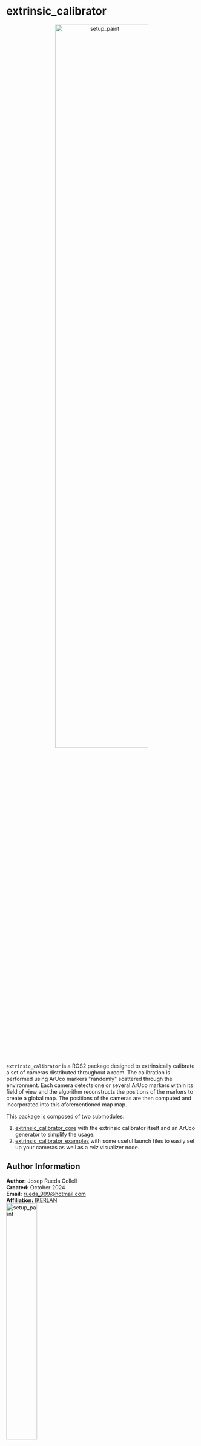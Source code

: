 # extrinsic_calibrator

<div align="center">
    <img src="https://github.com/user-attachments/assets/5358e238-ceb2-4bd3-b44d-7d1464012325" alt="setup_paint" width="70%"/>
</div>



`extrinsic_calibrator` is a ROS2 package designed to extrinsically calibrate a set of cameras distributed throughout a room. The calibration is performed using ArUco markers "randomly" scattered through the environment. Each camera detects one or several ArUco markers within its field of view and the algorithm reconstructs the positions of the markers to create a global map. The positions of the cameras are then computed and incorporated into this aforementioned map map.

This package is composed of two submodules:
1. [extrinsic_calibrator_core](https://github.com/pep248/extrinsic_calibrator_core) with the extrinsic calibrator itself and an ArUco generator to simplify the usage.
2. [extrinsic_calibrator_examples](https://github.com/pep248/extrinsic_calibrator_examples) with some useful launch files to easily set up your cameras as well as a rviz visualizer node.

## Author Information

**Author:** Josep Rueda Collell  
**Created:** October 2024  
**Email:** [rueda_999@hotmail.com](mailto:rueda_999@hotmail.com)  
**Affiliation:** [IKERLAN](https://www.ikerlan.es)  
<img src="https://github.com/user-attachments/assets/41cb9091-52c5-4f90-bbc9-ec02814dee49" alt="setup_paint" width="40%"/>

## Author Information

**Author:** Josep Rueda Collell  
**Created:** October 2024  
**Email:** [rueda_999@hotmail.com](mailto:rueda_999@hotmail.com)  
**Affiliation:** [IKERLAN](https://www.ikerlan.es)  
<img src="https://github.com/user-attachments/assets/41cb9091-52c5-4f90-bbc9-ec02814dee49" alt="setup_paint" width="40%"/>

### Citation
If you use this code, please cite:  
**Josep Rueda Collell**. "ROS2 Extrinsic Camera Calibrator using ArUco Markers". (2024).


Developed as part of **AI-PRISM** project.

<a href="https://aiprism.eu/">
<img src="https://aiprism.eu/wp-content/uploads/2022/11/Ai-Prism_Logo_Horizontal-e1669543082668-1024x221.png" height="96px" />
</a>

*AI Powered human-centred Robot Interactions for Smart Manufacturing*

<a href="https://aiprism.eu/">
<img src="https://aiprism.eu/wp-content/uploads/2022/11/eu_funded_en-1024x215.jpg" height="48px" />
</a>

Horizon Europe – Grant Agreement number [101058589](https://cordis.europa.eu/project/id/101058589)

*Funded by the European Union. Views and opinions expressed are however those of the author(s) only and do not necessarily reflect those of the European Union. The European Union cannot be held responsible for them. Neither the European Union nor the granting authority can be held responsible for them.*

## License

This work is licensed under the [Apache License, Version 2.0](http://www.apache.org/licenses/LICENSE-2.0).  
See the [LICENSE](https://github.com/pep248/extrinsic_calibrator/blob/main/LICENSE) file for more details.

